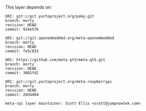 This layer depends on:

    URI: git://git.yoctoproject.org/poky.git
    branch: morty
    revision: HEAD
    commit: 924e576

    URI: git://git.openembedded.org/meta-openembedded
    branch: morty
    revision: HEAD
    commit: fe5c833

    URI: https://github.com/meta-qt5/meta-qt5.git
    branch: morty
    revision: HEAD
    commit: 3601fd2

    URI: git://git.yoctoproject.org/meta-raspberrypi 
    branch: morty
    revision: HEAD
    commit: 28d4404

    meta-rpi layer maintainer: Scott Ellis <scott@jumpnowtek.com>
